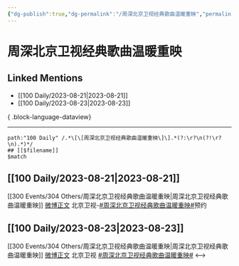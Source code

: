 ```yaml
---
{"dg-publish":true,"dg-permalink":"/周深北京卫视经典歌曲温暖重映","permalink":"/周深北京卫视经典歌曲温暖重映/","created":"2023-08-24T16:22:24.245+08:00","updated":"2023-08-24T19:32:51.640+08:00"}
---
```


# 周深北京卫视经典歌曲温暖重映

## Linked Mentions
- [[100 Daily/2023-08-21\|2023-08-21]]
- [[100 Daily/2023-08-23\|2023-08-23]]

{ .block-language-dataview}

---

```expander
path:"100 Daily" /.*\[\[周深北京卫视经典歌曲温暖重映\]\].*(?:\r?\n(?!\r?\n).*)*/
## [[$filename]]
$match
```
## [[100 Daily/2023-08-21\|2023-08-21]]
[[300 Events/304 Others/周深北京卫视经典歌曲温暖重映\|周深北京卫视经典歌曲温暖重映]]
[微博正文](http://weibo.com/1779837945/NfAU595E1) 北京卫视-[#周深北京卫视经典歌曲温暖重映#](https://s.weibo.com/weibo?q=%23%E5%91%A8%E6%B7%B1%E5%8C%97%E4%BA%AC%E5%8D%AB%E8%A7%86%E7%BB%8F%E5%85%B8%E6%AD%8C%E6%9B%B2%E6%B8%A9%E6%9A%96%E9%87%8D%E6%98%A0%23)预约
## [[100 Daily/2023-08-23\|2023-08-23]]
[[300 Events/304 Others/周深北京卫视经典歌曲温暖重映\|周深北京卫视经典歌曲温暖重映]]
[微博正文](http://weibo.com/1779837945/NfAU595E1) 北京卫视 [#周深北京卫视经典歌曲温暖重映#](https://s.weibo.com/weibo?q=%23%E5%91%A8%E6%B7%B1%E5%8C%97%E4%BA%AC%E5%8D%AB%E8%A7%86%E7%BB%8F%E5%85%B8%E6%AD%8C%E6%9B%B2%E6%B8%A9%E6%9A%96%E9%87%8D%E6%98%A0%23)
<-->
